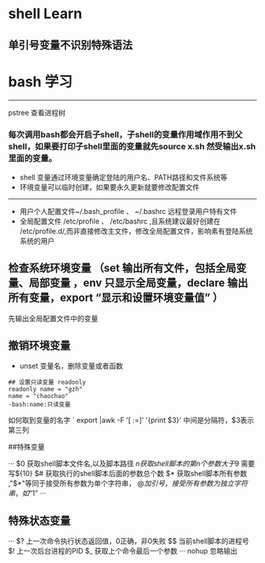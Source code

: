 # shell Learn

## 单引号变量不识别特殊语法
# bash 学习
*** 
pstree 查看进程树
### 每次调用bash都会开启子shell，子shell的变量作用域作用不到父shell，如果要打印子shell里面的变量就先source x.sh 然受输出x.sh里面的变量。

- shell 变量通过环境变量确定登陆的用户名、PATH路径和文件系统等
- 环境变量可以临时创建，如果要永久更新就要修改配置文件

***
- 用户个人配置文件~/.bash_profile 、 ~/.bashrc 远程登录用户特有文件
- 全局配置文件 /etc/profile 、 /etc/bashrc ,且系统建议最好创建在 /etc/profile.d/,而非直接修改主文件，修改全局配置文件，影响素有登陆系统系统的用户

## 检查系统环境变量 （set **输出所有文件，包括全局变量、局部变量** ，env **只显示全局变量**，declare **输出所有变量**，export “显示和设置环境变量值” ）

先输出全局配置文件中的变量

## 撤销环境变量 
- unset 变量名，删除变量或者函数

```
## 设置只读变量 readonly 
readonly name = "gzh"
name = "chaochao"
-bash:name:只读变量
```
如何取到变量的名字 
`  export |awk -F '[ :=]' '{print $3}' 中间是分隔符，$3表示第三列

##特殊变量

···
$0  获取shell脚本文件名,以及脚本路径
$n  获取shell脚本的第n个参数 大于$9 需要写${10}
$#  获取执行的shell脚本后面的参数总个数
$*  获取shell脚本所有参数 ,"$*"等同于接受所有参数为单个字符串，
$@  加引号，接受所有参数为独立字符串，如 “$1”
···

## 特殊状态变量
···
$? 上一次命令执行状态返回值，0正确，非0失败
$$ 当前shell脚本的进程号
$! 上一次后台进程的PID
$_ 获取上个命令最后一个参数
···
nohup 忽略输出
